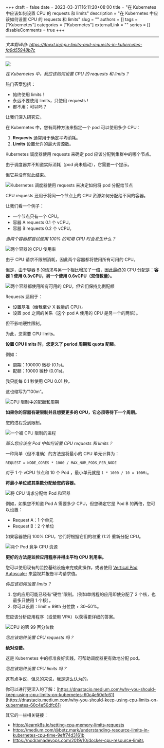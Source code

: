 +++
draft = false
date = 2023-03-31T16:11:20+08:00
title = "在 Kubernetes 中应该如何设置 CPU 的 requests 和 limits"
description = "在 Kubernetes 中应该如何设置 CPU 的 requests 和 limits"
slug = ""
authors = []
tags = ["Kubernetes"]
categories = ["Kubernetes"]
externalLink = ""
series = []
disableComments = true
+++

---

*文本翻译自: https://itnext.io/cpu-limits-and-requests-in-kubernetes-fa9d55948b7c*

---

![](https://miro.medium.com/v2/0*ikA_Xbhg7x4goOIW.png)

*在 Kubernetes 中，我应该如何设置 CPU 的 requests 和 limits？*

热门答案包括：

- 始终使用 limits !
- 永远不要使用 limits，只使用 requests !
- 都不用；可以吗？

让我们深入研究它。

在 Kubernetes 中，您有两种方法来指定一个 pod 可以使用多少 CPU：

1. **Requests** 通常用于确定平均消耗。
2. **Limits** 设置允许的最大资源数。

Kubernetes 调度器使用 requests 来确定 pod 应该分配到集群中的哪个节点。

由于调度器并不知道实际消耗（pod 尚未启动），它需要一个提示。

但它并没有就此结束。

![Kubernetes 调度器使用 requests 来决定如何将 pod 分配给节点](https://miro.medium.com/v2/0*2D2ERPTIbuEWNhff.png)

CPU requests 还用于将同一个节点上的 CPU 资源如何分配给不同的容器。

让我们看一个例子：

- 一个节点只有一个 CPU。
- 容器 A requests 0.1 个 vCPU。
- 容器 B requests 0.2 个 vCPU。

*当两个容器都尝试使用 100% 的可用 CPU 时会发生什么？*

![两个容器的 CPU 使用率](https://miro.medium.com/v2/0*9KcoDnah9KRBVKrN.png)

由于 CPU 请求不限制消耗，因此两个容器都将使用所有可用的 CPU。

但是，由于容器 B 的请求与另一个相比增加了一倍，因此最终的 CPU 分配是：**容器 1 使用 0.3vCPU，另一个使用 0.6vCPU（双倍数量）。**

![两个容器都使用所有可用的 CPU，但它们保持比例配额](https://miro.medium.com/v2/0*Uh640qLTFZ2GE5gm.png)

Requests 适用于：

- 设置基准（给我至少 X 数量的 CPU）。
- 设置 pod 之间的关系（这个 pod A 使用的 CPU 是另一个的两倍）。

但不影响硬性限制。

为此，您需要 CPU limits。

**设置 CPU limits 时，您定义了 period 周期和 quota 配额。**

例如：

- 周期：100000 微秒 (0.1s)。
- 配额：10000 微秒 (0.01s)。

我只能每 0.1 秒使用 CPU 0.01 秒。

这也缩写为“100m”。

![CPU 限制中的配额和周期](https://miro.medium.com/v2/0*F3yHnz65qLoEZvSD.png)

**如果你的容器有硬限制并且想要更多的 CPU，它必须等待下一个周期。**

您的进程受到限制。

![一个被 CPU 限制的进程](https://miro.medium.com/v2/0*t4-iWQLLq8T_jySr.png)

*那么您应该在 Pod 中如何设置 CPU requests 和 limits？*

一种简单（但不准确）的方法是将最小的 CPU 单元计算为：

```
REQUEST = NODE_CORES * 1000 / MAX_NUM_PODS_PER_NODE
```

对于 1 个 vCPU 节点和 10 个 Pod ，最小单元就是 `1 * 1000 / 10 = 100Mi`。

**将最小单位或其乘数分配给您的容器。**

![将 CPU 请求分配给 Pod 和容器](https://miro.medium.com/v2/0*QQ1lYpqKlNe18BMP.png)

例如，如果您不知道 Pod A 需要多少 CPU，但您确定它是 Pod B 的两倍，您可以设置：

- Request A：1 个单元
- Request B：2 个单位

如果容器使用 100% CPU，它们将根据它们的权重 (1:2) 重新分配 CPU。

![两个 Pod 竞争 CPU 资源](https://miro.medium.com/v2/0*-EryolQMqg8TRjld.png)

**更好的方法是监控应用程序并得出平均 CPU 利用率。**

您可以使用现有的监控基础设施来完成此操作，或者使用 [Vertical Pod Autoscaler](https://github.com/kubernetes/autoscaler/tree/master/vertical-pod-autoscaler) 来监视并报告平均请求值。

*你应该如何设置 limits？*

1. 您的应用可能已经有“硬性”限制。（例如单线程的应用即使分配了 2 个核，也最多只使用 1 个核）。
2. 你可以设置：limit = 99th 分位数 + 30–50%。

您应该分析应用程序（或使用 VPA）以获得更详细的答案。

![CPU 的第 99 百分位数](https://miro.medium.com/v2/0*OaOhsVD74uRv7Q1R.png)

*您应该始终设置 CPU requests 吗？*

**绝对没错。**

这是 Kubernetes 中的标准良好实践，可帮助调度器更有效地分配 pod。

*您应该始终设置 CPU limits 吗？*

这有点争议，但总的来说，我是这么认为的。

你可以进行更深入的了解：[https://dnastacio.medium.com/why-you-should-keep-using-cpu-limits-on-kubernetes-60c4e50dfc61](https://dnastacio.medium.com/why-you-should-keep-using-cpu-limits-on-kubernetes-60c4e50dfc61)

其它的一些相关链接：

- https://learnk8s.io/setting-cpu-memory-limits-requests
- https://medium.com/@betz.mark/understanding-resource-limits-in-kubernetes-cpu-time-9eff74d3161b
- https://nodramadevops.com/2019/10/docker-cpu-resource-limits



